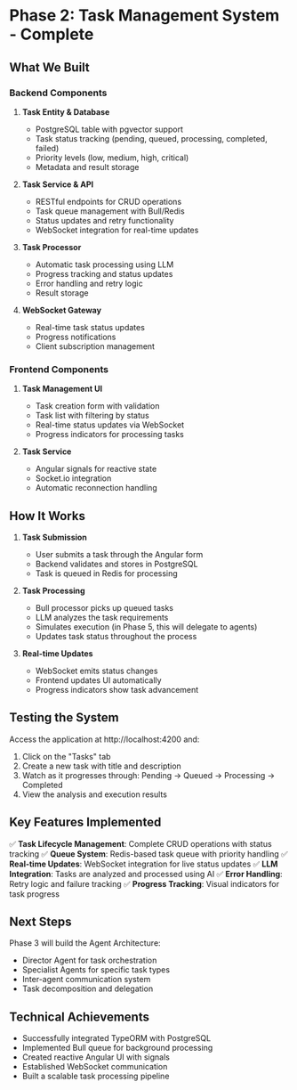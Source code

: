 # Phase 2: Task Management System - Complete

## What We Built

### Backend Components
1. **Task Entity & Database**
   - PostgreSQL table with pgvector support
   - Task status tracking (pending, queued, processing, completed, failed)
   - Priority levels (low, medium, high, critical)
   - Metadata and result storage

2. **Task Service & API**
   - RESTful endpoints for CRUD operations
   - Task queue management with Bull/Redis
   - Status updates and retry functionality
   - WebSocket integration for real-time updates

3. **Task Processor**
   - Automatic task processing using LLM
   - Progress tracking and status updates
   - Error handling and retry logic
   - Result storage

4. **WebSocket Gateway**
   - Real-time task status updates
   - Progress notifications
   - Client subscription management

### Frontend Components
1. **Task Management UI**
   - Task creation form with validation
   - Task list with filtering by status
   - Real-time status updates via WebSocket
   - Progress indicators for processing tasks

2. **Task Service**
   - Angular signals for reactive state
   - Socket.io integration
   - Automatic reconnection handling

## How It Works

1. **Task Submission**
   - User submits a task through the Angular form
   - Backend validates and stores in PostgreSQL
   - Task is queued in Redis for processing

2. **Task Processing**
   - Bull processor picks up queued tasks
   - LLM analyzes the task requirements
   - Simulates execution (in Phase 5, this will delegate to agents)
   - Updates task status throughout the process

3. **Real-time Updates**
   - WebSocket emits status changes
   - Frontend updates UI automatically
   - Progress indicators show task advancement

## Testing the System

Access the application at http://localhost:4200 and:
1. Click on the "Tasks" tab
2. Create a new task with title and description
3. Watch as it progresses through: Pending → Queued → Processing → Completed
4. View the analysis and execution results

## Key Features Implemented

✅ **Task Lifecycle Management**: Complete CRUD operations with status tracking
✅ **Queue System**: Redis-based task queue with priority handling
✅ **Real-time Updates**: WebSocket integration for live status updates
✅ **LLM Integration**: Tasks are analyzed and processed using AI
✅ **Error Handling**: Retry logic and failure tracking
✅ **Progress Tracking**: Visual indicators for task progress

## Next Steps

Phase 3 will build the Agent Architecture:
- Director Agent for task orchestration
- Specialist Agents for specific task types
- Inter-agent communication system
- Task decomposition and delegation

## Technical Achievements

- Successfully integrated TypeORM with PostgreSQL
- Implemented Bull queue for background processing
- Created reactive Angular UI with signals
- Established WebSocket communication
- Built a scalable task processing pipeline